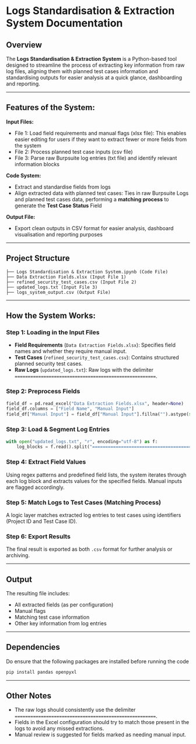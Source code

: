 
# Logs Standardisation & Extraction System Documentation

## Overview

The **Logs Standardisation & Extraction System** is a Python-based tool designed to streamline the process of extracting key information from raw log files, aligning them with planned test cases information and standardising outputs for easier analysis at a quick glance, dashboarding and reporting.

---

## Features of the System:

**Input Files:**
- File 1: Load field requirements and manual flags (xlsx file): This enables easier editing for users if they want to extract fewer or more fields from the system
- File 2: Process planned test case inputs (csv file)
- File 3: Parse raw Burpsuite log entries (txt file) and identify relevant information blocks

**Code System:**
- Extract and standardise fields from logs
- Align extracted data with planned test cases: Ties in raw Burpsuite Logs and planned test cases data, performing a **matching process** to generate the **Test Case Status** Field

**Output File:**
- Export clean outputs in CSV format for easier analysis, dashboard visualisation and reporting purposes

---

## Project Structure

```
├── Logs Standardisation & Extraction System.ipynb (Code File)
├── Data Extraction Fields.xlsx (Input File 1)
├── refined_security_test_cases.csv (Input File 2)
├── updated_logs.txt (Input File 3)
├── logs_system_output.csv (Output File)
```

---

## How the System Works:

### Step 1: Loading in the Input Files
- **Field Requirements** (`Data Extraction Fields.xlsx`): Specifies field names and whether they require manual input.
- **Test Cases** (`refined_security_test_cases.csv`): Contains structured planned security test cases.
- **Raw Logs** (`updated_logs.txt`): Raw logs with the delimiter `======================================================`.

### Step 2: Preprocess Fields

```python
field_df = pd.read_excel("Data Extraction Fields.xlsx", header=None)
field_df.columns = ["Field Name", "Manual Input"]
field_df["Manual Input"] = field_df["Manual Input"].fillna("").astype(str).str.lower()
```

### Step 3: Load & Segment Log Entries

```python
with open("updated_logs.txt", "r", encoding="utf-8") as f:
    log_blocks = f.read().split("======================================================")
```

### Step 4: Extract Field Values

Using regex patterns and predefined field lists, the system iterates through each log block and extracts values for the specified fields. Manual inputs are flagged accordingly.

### Step 5: Match Logs to Test Cases (Matching Process)

A logic layer matches extracted log entries to test cases using identifiers (Project ID and Test Case ID).

### Step 6: Export Results

The final result is exported as both `.csv` format for further analysis or archiving.

---

## Output

The resulting file includes:
- All extracted fields (as per configuration)
- Manual flags
- Matching test case information
- Other key information from log entries

---

## Dependencies

Do ensure that the following packages are installed before running the code
```bash
pip install pandas openpyxl
```

---

## Other Notes

- The raw logs should consistently use the delimiter `======================================================`.
- Fields in the Excel configuration should try to match those present in the logs to avoid any missed extractions.
- Manual review is suggested for fields marked as needing manual input.
